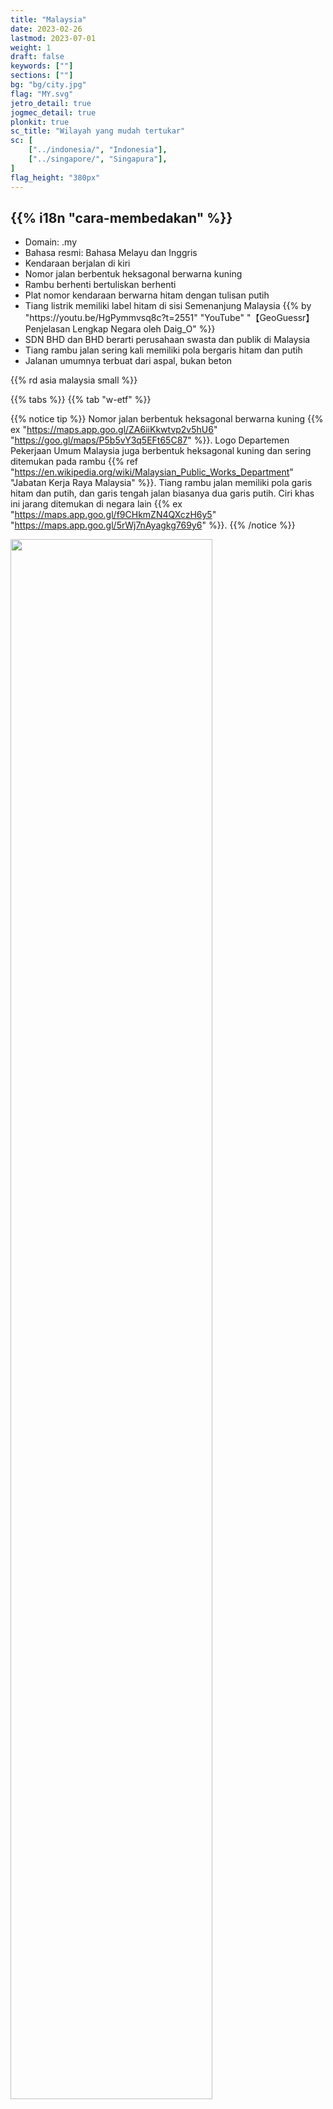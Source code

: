 ```yaml
---
title: "Malaysia"
date: 2023-02-26
lastmod: 2023-07-01
weight: 1
draft: false
keywords: [""]
sections: [""]
bg: "bg/city.jpg"
flag: "MY.svg"
jetro_detail: true
jogmec_detail: true
plonkit: true
sc_title: "Wilayah yang mudah tertukar"
sc: [
    ["../indonesia/", "Indonesia"],
    ["../singapore/", "Singapura"],
]
flag_height: "380px"
---
```


<div class="main-desciption country-description">
    <h2 class="section-title">{{% i18n "cara-membedakan" %}}</h2>
    <ul class="rule-list">
        <li>Domain: <span class="quiz">.my</span></li>
        <li>Bahasa resmi: Bahasa Melayu dan Inggris</li>
        <li>Kendaraan berjalan di <span class="quiz">kiri</span></li>
        <li>Nomor jalan berbentuk <span class="quiz">heksagonal berwarna kuning</span></li>
        <li>Rambu berhenti bertuliskan <span class="quiz">berhenti</span></li>
        <li>Plat nomor kendaraan berwarna <span class="quiz">hitam dengan tulisan putih</span></li>
        <li>Tiang listrik memiliki <span class="quiz">label hitam</span> di sisi Semenanjung Malaysia {{% by "https://youtu.be/HgPymmvsq8c?t=2551" "YouTube" "【GeoGuessr】Penjelasan Lengkap Negara oleh Daig_O" %}}</li>
        <li>SDN BHD dan BHD berarti perusahaan swasta dan publik di Malaysia</li>
        <li>Tiang rambu jalan sering kali memiliki pola bergaris hitam dan putih</li>
        <li>Jalanan umumnya terbuat dari aspal, bukan beton</li>
    </ul>
    {{% rd asia malaysia small %}}
</div>

{{% tabs %}}
{{% tab "w-etf" %}}

{{% notice tip %}}
Nomor jalan berbentuk heksagonal berwarna kuning {{% ex "https://maps.app.goo.gl/ZA6iiKkwtvp2v5hU6" "https://goo.gl/maps/P5b5vY3q5EFt65C87" %}}. Logo Departemen Pekerjaan Umum Malaysia juga berbentuk heksagonal kuning dan sering ditemukan pada rambu {{% ref "https://en.wikipedia.org/wiki/Malaysian_Public_Works_Department" "Jabatan Kerja Raya Malaysia" %}}. Tiang rambu jalan memiliki pola garis hitam dan putih, dan garis tengah jalan biasanya <span class="quiz">dua garis putih</span>. Ciri khas ini jarang ditemukan di negara lain {{% ex "https://maps.app.goo.gl/f9CHkmZN4QXczH6y5" "https://maps.app.goo.gl/5rWj7nAyagkg769y6" %}}.
{{% /notice %}}

<div class="googlemap-if unclickable no-margin">
<img src="road.jpg" width="80%" />
</div>

<div class="googlemap-if unclickable">
<img src="../../../../rule/asia/malaysia/r/Jkr-ft1.svg" width="100px" style="margin:10px" />
<img src="Malaysian_Public_Works_Department.png" width="102px" style="margin:10px" />
<img src="../../../../rule/asia/malaysia/r/Jkr-k602.svg" width="100px" style="margin:10px" />
</div>

{{% notice tip %}}
Garis tengah jalan hampir selalu <span class="quiz">dua garis putih</span>. Jalan dengan garis ini hampir pasti berada di Malaysia {{% ex "https://maps.app.goo.gl/f9CHkmZN4QXczH6y5" "https://maps.app.goo.gl/5rWj7nAyagkg769y6" %}}.
{{% /notice %}}

{{% notice note %}}
Garis ini jarang ditemukan di {{% goto "../hongkong/" "Hong Kong" %}} {{% ex "https://maps.app.goo.gl/CifxE4hfJUbCqeFe8" %}}, dan sangat jarang di {{% goto "../indonesia/" "Indonesia" %}} {{% ex "https://maps.app.goo.gl/5mqzZRn3wroL8jW96" %}}.
{{% /notice %}}

<div class="googlemap-if unclickable">
<img src="./langkawi_road.jpg" />
</div>

{{% notice tip %}}
Rambu berhenti bertuliskan <span class="quiz">berhenti</span> {{% ex "https://goo.gl/maps/4REZ41crzJ78Gvku7" "https://maps.app.goo.gl/fWQbsbNztk11KAWM6" %}}.
{{% /notice %}}
<div class="googlemap-if">
<img src="./960px-Kampung_Kenangan_Dato'_Onn_2_1.jpg" width="95%" alt="Rambu berhenti di Malaysia"/>
</div>

{{% notice tip %}}
Tiang listrik dengan <span class="quiz">label hitam</span> menandakan lokasi di Semenanjung Malaysia, bukan di Borneo {{% ex "https://maps.app.goo.gl/XshWgGgTSTuLbi6K6" "https://goo.gl/maps/YQD7zudhP7gvPQ5Z8" "https://goo.gl/maps/5j7Hzz1tBCcATtng8" "https://goo.gl/maps/okyaq9kLeWMKRu54A" %}}. Namun, label serupa juga ditemukan di Kepulauan Riau, Indonesia, sehingga perlu diperiksa lebih lanjut {{% ex "https://goo.gl/maps/orFPcKqtGHpvKZYP7" "https://goo.gl/maps/ojX1sp7TheqCbviM9" %}}.
{{% /notice %}}
<div class="googlemap-if no-margin">
<p><a href="https://commons.wikimedia.org/wiki/File:Peserai,_83000,_Johor,_Malaysia_-_panoramio_(1).jpg#/media/File:Peserai,_83000,_Johor,_Malaysia_-_panoramio_(1).jpg"><img src="https://upload.wikimedia.org/wikipedia/commons/7/73/Peserai%2C_83000%2C_Johor%2C_Malaysia_-_panoramio_%281%29.jpg" alt="Peserai, 83000, Johor, Malaysia - panoramio (1).jpg" width="90%"></a></p>
<p>By Ardeka Balian Aga Fo…, <a href="https://creativecommons.org/licenses/by-sa/3.0" title="Creative Commons Attribution-Share Alike 3.0">CC BY-SA 3.0</a>, <a href="https://commons.wikimedia.org/w/index.php?curid=56022236">Link</a></p>
</div>

{{% notice tip %}}
Plat nomor kendaraan dapat terlihat terpisah karena efek blur {{% ex "https://maps.app.goo.gl/MHW3BWN8aorm1hvXA" %}}. Jika terlihat terbagi menjadi tiga, kemungkinan itu adalah {{% goto "../indonesia/" "Indonesia" %}}.
{{% /notice %}}

{{% lb 50 small %}}
<img src="2023-05-04-12-38-44.png" width="50%"/>

By Slleong - Own work, <a href="https://creativecommons.org/licenses/by-sa/3.0/deed.ja">CC BY-SA 3.0</a>, <a href="https://commons.wikimedia.org/w/index.php?curid=9529171">Wikimedia Commons(Link)</a>
{{% /lb %}}

{{% notice tip %}}
Sebagian besar jalan di Malaysia terbuat dari aspal, dan jalan beton jarang ditemukan kecuali di daerah terpencil seperti pulau {{% ex "https://goo.gl/maps/mp53Cutjb9t8TXfx7" "https://goo.gl/maps/sEo5nN4GpnKS7YBp8" "https://goo.gl/maps/iwpVBePBdapZv4w56" %}}. Banyak rambu jalan memiliki nama lokasi dan nomor jalan tertulis {{% ex "https://goo.gl/maps/DTB8z4GMhRH92Nbe9" %}}.
{{% /notice %}}

<div class="googlemap-if unclickable">
<img src="./road-surface.png" width="90%">
</div>

{{% notice tip %}}
Petronas Gas Berhad adalah perusahaan milik negara yang memasok minyak dan gas di Malaysia. Lokasi sering tercantum di rambu {{% ref "https://www.petronas.com/pgb/" "PETRONAS Gas Berhad (PGB)" %}}. Contoh: {{% goto "https://goo.gl/maps/uwDiMQXYg3BihAjSA" "Lundu" %}}.
{{% /notice %}}

<div class="googlemap-if">
<a data-flickr-embed="true" href="https://www.flickr.com/photos/billygabriel/5372224046/in/photolist-9bJ43w-8QpZKL-9bEzdg-nvL2xS-bUgAbT-2mE8sjh-fFKs4Q-2mE44z8-RUaAcE-8uFLKU-bVcaJ4-PNvA1o-R15Md1-ccz1kq-2mYYVcq-nEiFFQ-nEiF6m-nJ8Miz-ccyAPA-2mE5bwz-bVcDNz-A4v46-ABPw3d-2jAjDCf-5CnER3-cbgDSy-SWMWF1-5FLWJU-6M2N3M-6M2Rz6-6M2PzF-PkiP4-5FLWJW-RUayRU-ecEScJ-p5s4es-SWMY8Q-ccA7Tu-8t4eri-2e6Ddew-NgZr15-5FS3JF-2kA1huM-Bzm6yx-21rD6FW-V9Z17Z-Nkdag4-2dNGFdZ-8t7c9m-2mE44jd" title="Petronas Gas station"><img src="https://live.staticflickr.com/5003/5372224046_a878d9b0a2_z.jpg" width="640" height="480" alt="Petronas Gas station"/></a><script async src="//embedr.flickr.com/assets/client-code.js" charset="utf-8"></script>
</div>

{{% notice tip %}}
Kata 'AWAS' berarti 'hati-hati' dalam Bahasa Melayu {{% ex "https://maps.app.goo.gl/fDAPhVLrP5ar3zf79" "https://maps.app.goo.gl/2rvkZDnezq6N5Etk7" "https://maps.app.goo.gl/w4Yi8siCXuUafbgM8" %}}.
{{% /notice %}}

<div class="googlemap-if">
<img src="./640px-Tasik_Y_Recreational_Park_5.jpg" width="600">
</div>

{{% /tab %}}
{{% tab "w-commercial" %}}
{{% notice tip %}}
SDN BHD dan BHD berarti perusahaan swasta dan publik di Malaysia.
{{% /notice %}}
<div class="googlemap-if">
<iframe src="https://www.google.com/maps/embed?pb=!4v1681094513055!6m8!1m7!1sYRlhpp1aBIpZxijvoVu0ZA!2m2!1d4.592198714091221!2d101.0844063944407!3f298.35050437596914!4f16.795660891195553!5f3.325193203789971" width="295" height="295" style="border:0;" allowfullscreen="" loading="lazy" referrerpolicy="no-referrer-when-downgrade"></iframe>
<iframe src="https://www.google.com/maps/embed?pb=!4v1680608840026!6m8!1m7!1sX5lIc524AiJNKc-mfpjJ5w!2m2!1d3.069872218239332!2d101.5488705795945!3f110.14004331524838!4f-3.514524711095703!5f3.325193203789971" width="295" height="295" style="border:0;" allowfullscreen="" loading="lazy" referrerpolicy="no-referrer-when-downgrade"></iframe>
</div>
{{% /tab %}}
{{% tab "🎥" %}}
<div class="googlemap-if">
<iframe width="590" height="295" src="https://www.youtube.com/embed/Bsd_bvTY0_w" title="YouTube video player" frameborder="0" allow="accelerometer; autoplay; clipboard-write; encrypted-media; gyroscope; picture-in-picture; web-share" allowfullscreen></iframe>
</div>
{{% /tab %}}
{{% /tabs %}}

<div class="main-desciption area-description">
    <h2 class="section-title">{{% i18n "persempit-wilayah" %}}</h2>
    <ul class="rule-list">
        <li>Jika tulisan Jawi ditemukan di nama jalan atau papan supermarket, kemungkinan besar berada di wilayah utara atau selatan Semenanjung Malaysia {{% ref "https://en.wikipedia.org/wiki/Jawi_script" "Jawi script" %}}.</li>
        <li>Pola distribusi pertanian berbeda di setiap wilayah:
            <ul>
                <li>Perkebunan kelapa sawit banyak ditemukan di sisi timur Semenanjung Malaysia dan sekitar Sabah.</li>
                <li>Persawahan sering ditemukan di wilayah utara Semenanjung Malaysia.</li>
                <li>Sumber data: <a href="https://ipad.fas.usda.gov/countrysummary/default.aspx?id=MY">U.S. Malaysia Production Country Summary (U.S. Department of Agriculture)</a></li>
            </ul>
        </li>
        <li>Lihat dokumen ini untuk informasi lebih lengkap: <a href="https://docs.google.com/document/d/1BYu38SKT5Gej-jjHZ0cESvmRGPGT1KqaBpRgQa3Ctz0/edit">The Malaysia Doc by zi8gzag</a>.</li>
    </ul>
</div>

{{% tabs %}}
{{% tab "Tulisan Jawi" %}}
{{% notice tip %}}
Tulisan Jawi banyak digunakan di wilayah utara Semenanjung Malaysia (Trengganu, Kelantan, Kedah, Perlis) dan wilayah selatan (Johor). Jika papan nama berwarna kuning, kemungkinan besar berada di Johor {{% ref "https://docs.google.com/document/d/1BYu38SKT5Gej-jjHZ0cESvmRGPGT1KqaBpRgQa3Ctz0/edit" "The Malaysia Doc by zi8gzag" %}}. Tulisan ini juga ditemukan di Riau dan Kepulauan Riau, Indonesia.
{{% /notice %}}

<div class="googlemap-if">
<img src="./signboard_with_islamic_calligraphy.jpg" width="95%">
</div>
{{% /tab %}}
{{% tab "Kelapa Sawit" %}}
<div class="googlemap-if unclickable">
<img src="2023-05-11-14-03-32.png" width="90%"/>
</div>

{{% notice tip %}}
Area di sekitar Palm Oil Mill yang ditandai dengan lingkaran merah <span style="color: red;">●</span> biasanya memiliki perkebunan kelapa sawit skala besar. Di wilayah tengah Sarawak, jalan sangat terbatas, sehingga jika ada perkebunan besar, cobalah fokus di sisi timur Sabah.
{{% /notice %}}

<div class="googlemap-if">
<iframe src="https://www.google.com/maps/embed?pb=!4v1683781808462!6m8!1m7!1sZaUVLl9S1qZG0kqPOxasPg!2m2!1d5.149618991020001!2d118.2227603125666!3f353.7620043272403!4f2.4044239282482636!5f1.7698202104649674" width="590" height="280" style="border:0;" allowfullscreen="" loading="lazy" referrerpolicy="no-referrer-when-downgrade"></iframe>
</div>
{{% /tab %}}
{{% tab "Sawah" %}}
<div class="googlemap-if unclickable">
<img src="2023-05-11-14-03-53.png" width="90%"/>
</div>

{{% notice tip %}}
Sawah paling banyak ditemukan di wilayah paling utara Semenanjung Malaysia.
{{% /notice %}}

<div class="googlemap-if">
<iframe src="https://www.google.com/maps/embed?pb=!4v1683781975727!6m8!1m7!1sKVRNUq1XkjFkTlt-FWwJ7A!2m2!1d6.257753139942261!2d100.3186941871063!3f100.26260459083646!4f1.0836826427593422!5f1.4588197954522921" width="590" height="280" style="border:0;" allowfullscreen="" loading="lazy" referrerpolicy="no-referrer-when-downgrade"></iframe>
</div>
{{% /tab %}}
{{% /tabs %}}

<div class="main-desciption area-description">
    <h2 class="section-title">{{% i18n "persempit-kota" %}}</h2>
    <ul class="rule-list">
        <li>Pulau Mabul adalah resor untuk menyelam scuba {{% ex "https://goo.gl/maps/RB8M8NmTHae4sWGp9" "https://goo.gl/maps/otfpmTA2xywn9AuA8" %}}</li>
        <li>Pulau Tioman menunjukkan tangan pengemudi dalam gambar.</li>
    </ul>
</div>

{{% tabs %}}
{{% tab "Pulau Mabul" %}}
{{% notice tip %}}
Lokasinya berada di ujung timur Malaysia {{% ex "https://goo.gl/maps/RB8M8NmTHae4sWGp9" "https://goo.gl/maps/otfpmTA2xywn9AuA8" %}}.
{{% /notice %}}

<div class="googlemap-if unclickable">
<img src="./mabul_island_semporna_sabah.jpg" wdith="90%" />
</div>
{{% /tab %}}
{{% tab "Pulau Tioman" %}}
{{% notice tip %}}
Pulau ini memiliki jalan beton, sesuatu yang jarang ditemukan di Malaysia. Jalan beton biasanya ditemukan di pulau terpencil atau area berbukit di mana sulit untuk menggunakan mesin pengaspal. Jalan beton juga sering ditemukan di negara seperti Thailand (daerah berbukit), Filipina {{% ex "https://maps.app.goo.gl/siH6NTBD1aNM3XDj8" %}}, atau Kolombia di wilayah pegunungan {{% ex "https://maps.app.goo.gl/cayVSUSkmX24XTLB8" %}}.
{{% /notice %}}

<div class="googlemap-if">
<iframe src="https://www.google.com/maps/embed?pb=!4v1691904266081!6m8!1m7!1s4XDQlxUS-63_ZoeO0ifCLg!2m2!1d2.815183796206949!2d104.1546025502086!3f255.77!4f-24.680000000000007!5f0.4000000000000002" width="400" height="300" style="border:0;" allowfullscreen="" loading="lazy" referrerpolicy="no-referrer-when-downgrade"></iframe>
</div>
{{% /tab %}}
{{% /tabs %}}
